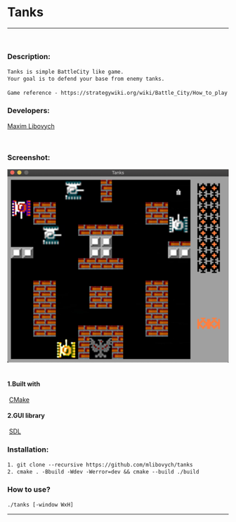 # Tanks
___
​
### Description:
    Tanks is simple BattleCity like game.
    Your goal is to defend your base from enemy tanks.

    Game reference - https://strategywiki.org/wiki/Battle_City/How_to_play

### Developers:
 [Maxim Libovych](https://github.com/mlibovych)

​
### Screenshot:
 ![Examplw](./example.png)
​
#### 1.Built with
​
 [CMake](https://cmake.org)
​
#### 2.GUI library
​
 [SDL](https://www.libsdl.org/)

### Installation:
    1. git clone --recursive https://github.com/mlibovych/tanks
    2. cmake . -Bbuild -Wdev -Werror=dev && cmake --build ./build

### How to use?
    ./tanks [-window WxH]

---